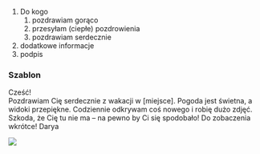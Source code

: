 1. Do kogo
	1. pozdrawiam gorąco
	2. przesyłam (ciepłe) pozdrowienia
	3. pozdrawiam serdecznie
2. dodatkowe informacje
3. podpis

### Szablon

Cześć!  
Pozdrawiam Cię serdecznie z wakacji w [miejsce]. Pogoda jest świetna, a widoki przepiękne. Codziennie odkrywam coś nowego i robię dużo zdjęć. Szkoda, że Cię tu nie ma – na pewno by Ci się spodobało! Do zobaczenia wkrótce!
Darya

![](Pasted%20image%2020250109183639.png)
